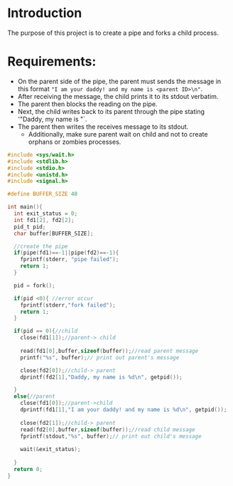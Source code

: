 # Introduction
The purpose of this project is to create a pipe and forks a child process.

# Requirements:
- On the parent side of the pipe, the parent must sends the message in this format `"I am your daddy! and my name is <parent ID>\n"`.
- After receiving the message, the child prints it to its stdout verbatim.
- The parent then blocks the reading on the pipe.
- Next, the child writes back to its parent through the pipe stating '"Daddy, my name is <child ID>"`.
- The parent then writes the receives message to its stdout.
  - Additionally, make sure parent wait on child and not to create orphans or zombies processes.

```c
#include <sys/wait.h>
#include <stdlib.h>
#include <stdio.h>
#include <unistd.h>
#include <signal.h>

#define BUFFER_SIZE 40

int main(){
  int exit_status = 0;
  int fd1[2], fd2[2];
  pid_t pid;
  char buffer[BUFFER_SIZE];

  //create the pipe
  if(pipe(fd1)==-1||pipe(fd2)==-1){
    fprintf(stderr, "pipe failed");
    return 1;
  }

  pid = fork();

  if(pid <0){ //error occur
    fprintf(stderr,"fork failed");
    return 1;
  }

  if(pid == 0){//child
    close(fd1[1]);//parent-> child
    
    read(fd1[0],buffer,sizeof(buffer));//read parent message
    printf("%s", buffer);// print out parent's message

    close(fd2[0]);//child-> parent
    dprintf(fd2[1],"Daddy, my name is %d\n", getpid());

  }
  else{//parent
    close(fd1[0]);//parent->child
    dprintf(fd1[1],"I am your daddy! and my name is %d\n", getpid());
   
    close(fd2[1]);//child-> parent
    read(fd2[0],buffer,sizeof(buffer));//read child message
    fprintf(stdout,"%s", buffer);// print out child's message
     
    wait(&exit_status);
   
  }
  return 0;
}  
```
